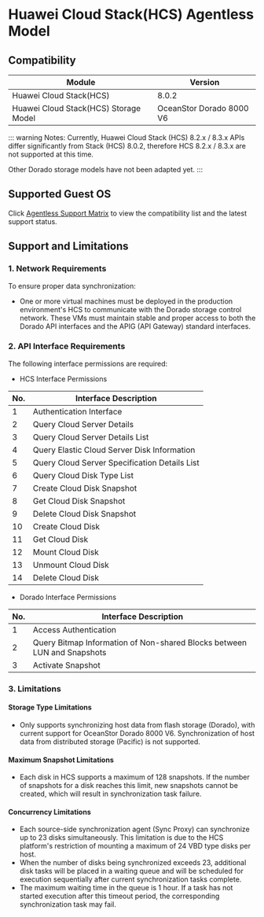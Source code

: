 # Huawei Cloud Stack(HCS) Agentless Model

## Compatibility

| Module                                | Version                  |
| ------------------------------------- | ------------------------ |
| Huawei Cloud Stack(HCS)               | 8.0.2                    |
| Huawei Cloud Stack(HCS) Storage Model | OceanStor Dorado 8000 V6 |

::: warning
Notes: Currently, Huawei Cloud Stack (HCS) 8.2.x / 8.3.x APIs differ significantly from Stack (HCS) 8.0.2, therefore HCS 8.2.x / 8.3.x are not supported at this time.

Other Dorado storage models have not been adapted yet.
:::

## Supported Guest OS

Click [Agentless Support Matrix](https://oneprocloud.feishu.cn/sheets/VRqksSPEPhRTPStp3kVcItXNnyh?sheet=0MJNYC) to view the compatibility list and the latest support status.

## Support and Limitations

### 1. Network Requirements

To ensure proper data synchronization:

- One or more virtual machines must be deployed in the production environment's HCS to communicate with the Dorado storage control network. These VMs must maintain stable and proper access to both the Dorado API interfaces and the APIG (API Gateway) standard interfaces.

### 2. API Interface Requirements

The following interface permissions are required:

- HCS Interface Permissions

| No. | Interface Description                         |
| --- | --------------------------------------------- |
| 1   | Authentication Interface                      |
| 2   | Query Cloud Server Details                    |
| 3   | Query Cloud Server Details List               |
| 4   | Query Elastic Cloud Server Disk Information   |
| 5   | Query Cloud Server Specification Details List |
| 6   | Query Cloud Disk Type List                    |
| 7   | Create Cloud Disk Snapshot                    |
| 8   | Get Cloud Disk Snapshot                       |
| 9   | Delete Cloud Disk Snapshot                    |
| 10  | Create Cloud Disk                             |
| 11  | Get Cloud Disk                                |
| 12  | Mount Cloud Disk                              |
| 13  | Unmount Cloud Disk                            |
| 14  | Delete Cloud Disk                             |

- Dorado Interface Permissions

| No. | Interface Description                                                   |
| --- | ----------------------------------------------------------------------- |
| 1   | Access Authentication                                                   |
| 2   | Query Bitmap Information of Non-shared Blocks between LUN and Snapshots |
| 3   | Activate Snapshot                                                       |

### 3. Limitations

#### Storage Type Limitations

- Only supports synchronizing host data from flash storage (Dorado), with current support for OceanStor Dorado 8000 V6. Synchronization of host data from distributed storage (Pacific) is not supported.

#### Maximum Snapshot Limitations

- Each disk in HCS supports a maximum of 128 snapshots. If the number of snapshots for a disk reaches this limit, new snapshots cannot be created, which will result in synchronization task failure.

#### Concurrency Limitations

- Each source-side synchronization agent (Sync Proxy) can synchronize up to 23 disks simultaneously. This limitation is due to the HCS platform's restriction of mounting a maximum of 24 VBD type disks per host.
- When the number of disks being synchronized exceeds 23, additional disk tasks will be placed in a waiting queue and will be scheduled for execution sequentially after current synchronization tasks complete.
- The maximum waiting time in the queue is 1 hour. If a task has not started execution after this timeout period, the corresponding synchronization task may fail.
